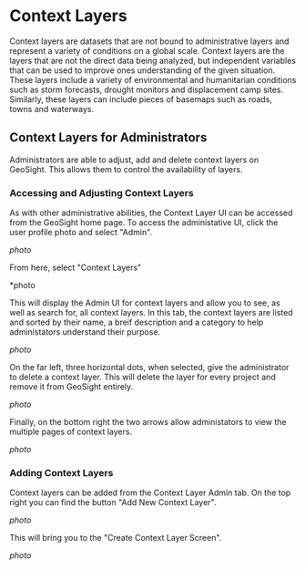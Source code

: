 # Context Layers
Context layers are datasets that are not bound to administrative layers and represent a variety of conditions on a global scale. Context layers are the layers that are not the direct data being analyzed, but independent variables that can be used to improve ones understanding of the given situation. These layers include a variety of environmental and humanitarian conditions such as storm forecasts, drought monitors and displacement camp sites. Similarly, these layers can include pieces of basemaps  such as roads, towns and waterways. 

## Context Layers for Administrators
Administrators are able to adjust, add and delete context layers on GeoSight. This allows them to control the availability of layers.

### Accessing and Adjusting Context Layers
As with other administrative abilities, the Context Layer UI can be accessed from the GeoSight home page. To access the administative UI, click the user profile photo and select "Admin".

*photo*

From here, select "Context Layers"

*photo

This will display the Admin UI for context layers and allow you to see, as well as search for, all context layers. In this tab, the context layers are listed and sorted by their name, a breif description and a category to help administators understand their purpose.

*photo*

On the far left, three horizontal dots, when selected, give the administrator to delete a context layer. This will delete the layer for every project and remove it from GeoSight entirely. 

*photo*

Finally, on the bottom right the two arrows allow administators to view the multiple pages of context layers.

*photo*

### Adding Context Layers
Context layers can be added from the Context Layer Admin tab. On the top right you can find the button "Add New Context Layer".

*photo*

This will bring you to the "Create Context Layer Screen".

*photo*


